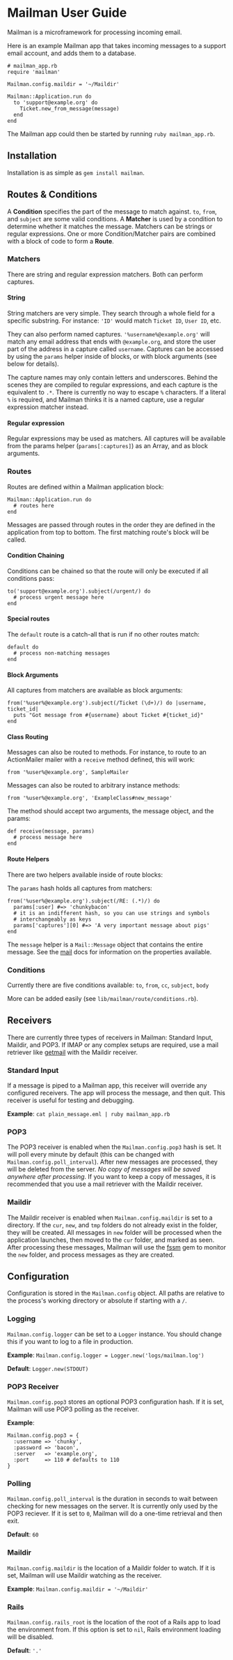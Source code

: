 # Mailman User Guide

Mailman is a microframework for processing incoming email.

Here is an example Mailman app that takes incoming messages to a support
email account, and adds them to a database.

    # mailman_app.rb
    require 'mailman'

    Mailman.config.maildir = '~/Maildir'

    Mailman::Application.run do
      to 'support@example.org' do
        Ticket.new_from_message(message)
      end
    end

The Mailman app could then be started by running `ruby mailman_app.rb`.

## Installation

Installation is as simple as `gem install mailman`.


## Routes & Conditions

A **Condition** specifies the part of the message to match against. `to`,
`from`, and `subject` are some valid conditions. A **Matcher** is used by a
condition to determine whether it matches the message. Matchers can be
strings or regular expressions. One or more Condition/Matcher pairs are
combined with a block of code to form a **Route**.

### Matchers

There are string and regular expression matchers. Both can perform captures.

#### String

String matchers are very simple. They search through a whole field for a
specific substring. For instance: `'ID'` would match `Ticket ID`, `User ID`,
etc.

They can also perform named captures. `'%username%@example.org'` will match any
email address that ends with `@example.org`, and store the user part of the
address in a capture called `username`. Captures can be accessed by using
the `params` helper inside of blocks, or with block arguments (see below for
details).

The capture names may only contain letters and underscores. Behind the scenes
they are compiled to regular expressions, and each capture is the equivalent to
`.*`. There is currently no way to escape `%` characters. If a literal `%` is
required, and Mailman thinks it is a named capture, use a regular expression
matcher instead.

#### Regular expression

Regular expressions may be used as matchers. All captures will be available from
the params helper (`params[:captures]`) as an Array, and as block arguments.


### Routes

Routes are defined within a Mailman application block:

    Mailman::Application.run do
      # routes here
    end

Messages are passed through routes in the order they are defined in the
application from top to bottom. The first matching route's block will be
called.

#### Condition Chaining

Conditions can be chained so that the route will only be executed if all
conditions pass:

    to('support@example.org').subject(/urgent/) do
      # process urgent message here
    end

#### Special routes

The `default` route is a catch-all that is run if no other routes match:

    default do
      # process non-matching messages
    end

#### Block Arguments

All captures from matchers are available as block arguments:

    from('%user%@example.org').subject(/Ticket (\d+)/) do |username, ticket_id|
      puts "Got message from #{username} about Ticket #{ticket_id}"
    end

#### Class Routing

Messages can also be routed to methods. For instance, to route to an
ActionMailer mailer with a `receive` method defined, this will work:

    from '%user%@example.org', SampleMailer

Messages can also be routed to arbitrary instance methods:

    from '%user%@example.org', 'ExampleClass#new_message'

The method should accept two arguments, the message object, and the params:

    def receive(message, params)
      # process message here
    end

#### Route Helpers

There are two helpers available inside of route blocks:

The `params` hash holds all captures from matchers:

    from('%user%@example.org').subject(/RE: (.*)/) do
      params[:user] #=> 'chunkybacon'
      # it is an indifferent hash, so you can use strings and symbols
      # interchangeably as keys
      params['captures'][0] #=> 'A very important message about pigs'
    end

The `message` helper is a `Mail::Message` object that contains the entire
message. See the [mail](http://github.com/mikel/mail/) docs for information on
the properties available.


### Conditions

Currently there are five conditions available: `to`, `from`, `cc`, `subject`, `body`

More can be added easily (see `lib/mailman/route/conditions.rb`).


## Receivers

There are currently three types of receivers in Mailman: Standard Input,
Maildir, and POP3. If IMAP or any complex setups are required, use a mail
retriever like [getmail](http://pyropus.ca/software/getmail/) with the
Maildir receiver.


### Standard Input

If a message is piped to a Mailman app, this receiver will override any
configured receivers. The app will process the message, and then quit. This
receiver is useful for testing and debugging.

**Example**: `cat plain_message.eml | ruby mailman_app.rb`


### POP3

The POP3 receiver is enabled when the `Mailman.config.pop3` hash is set. It
will poll every minute by default (this can be changed with
`Mailman.config.poll_interval`). After new messages are processed, they will
be deleted from the server. *No copy of messages will be saved anywhere
after processing*. If you want to keep a copy of messages, it is recommended
that you use a mail retriever with the Maildir receiver.


### Maildir

The Maildir receiver is enabled when `Mailman.config.maildir` is set to a
directory. If the `cur`, `new`, and `tmp` folders do not already exist in
the folder, they will be created. All messages in `new` folder will be
processed when the application launches, then moved to the `cur` folder, and
marked as seen. After processing these messages, Mailman will use the
[fssm](http://github.com/ttilley/fssm) gem to monitor the `new` folder, and
process messages as they are created.

## Configuration

Configuration is stored in the `Mailman.config` object. All paths are
relative to the process's working directory or absolute if starting with a
`/`.


### Logging

`Mailman.config.logger` can be set to a `Logger` instance. You should
change this if you want to log to a file in production.

**Example**: `Mailman.config.logger = Logger.new('logs/mailman.log')`

**Default**: `Logger.new(STDOUT)`


### POP3 Receiver

`Mailman.config.pop3` stores an optional POP3 configuration hash. If it is
set, Mailman will use POP3 polling as the receiver.

**Example**:

    Mailman.config.pop3 = {
      :username => 'chunky',
      :password => 'bacon',
      :server   => 'example.org',
      :port     => 110 # defaults to 110
    }


### Polling

`Mailman.config.poll_interval` is the duration in seconds to wait between
checking for new messages on the server. It is currently only used by the
POP3 reciever. If it is set to `0`, Mailman will do a one-time retrieval and
then exit.

**Default**: `60`


### Maildir

`Mailman.config.maildir` is the location of a Maildir folder to watch. If it
is set, Mailman will use Maildir watching as the receiver.

**Example**: `Mailman.config.maildir = '~/Maildir'`


### Rails

`Mailman.config.rails_root` is the location of the root of a Rails app to
load the environment from. If this option is set to `nil`, Rails environment
loading will be disabled.

**Default**: `'.'`
